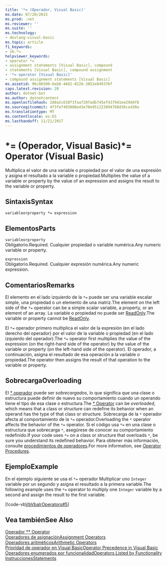 ```yaml
---
title: '*= (Operador, Visual Basic)'
ms.date: 07/20/2015
ms.prod: .net
ms.reviewer: ''
ms.suite: ''
ms.technology:
- devlang-visual-basic
ms.topic: article
f1_keywords:
- vb.*=
helpviewer_keywords:
- operator *=
- assignment statements [Visual Basic], compound
- statements [Visual Basic], compound assignment
- '*= operator [Visual Basic]'
- compound assignment statements [Visual Basic]
ms.assetid: 96c86509-6eb8-4682-8226-3852e049376f
caps.latest.revision: 20
author: dotnet-bot
ms.author: dotnetcontent
ms.openlocfilehash: 2d0a2c638f3faaf20fadb745ef437941ee29d4f6
ms.sourcegitcommit: 4f3fef493080a43e70e951223894768d36ce430a
ms.translationtype: MT
ms.contentlocale: es-ES
ms.lasthandoff: 11/21/2017
---
```

# <a name="-operator-visual-basic"></a><span data-ttu-id="de879-102">\*= (Operador, Visual Basic)</span><span class="sxs-lookup"><span data-stu-id="de879-102">\*= Operator (Visual Basic)</span></span>
<span data-ttu-id="de879-103">Multiplica el valor de una variable o propiedad por el valor de una expresión y asigna el resultado a la variable o propiedad.</span><span class="sxs-lookup"><span data-stu-id="de879-103">Multiplies the value of a variable or property by the value of an expression and assigns the result to the variable or property.</span></span>  
  
## <a name="syntax"></a><span data-ttu-id="de879-104">Sintaxis</span><span class="sxs-lookup"><span data-stu-id="de879-104">Syntax</span></span>  
  
```  
variableorproperty *= expression  
```  
  
## <a name="parts"></a><span data-ttu-id="de879-105">Elementos</span><span class="sxs-lookup"><span data-stu-id="de879-105">Parts</span></span>  
 `variableorproperty`  
 <span data-ttu-id="de879-106">Obligatorio.</span><span class="sxs-lookup"><span data-stu-id="de879-106">Required.</span></span> <span data-ttu-id="de879-107">Cualquier propiedad o variable numérica.</span><span class="sxs-lookup"><span data-stu-id="de879-107">Any numeric variable or property.</span></span>  
  
 `expression`  
 <span data-ttu-id="de879-108">Obligatorio.</span><span class="sxs-lookup"><span data-stu-id="de879-108">Required.</span></span> <span data-ttu-id="de879-109">Cualquier expresión numérica.</span><span class="sxs-lookup"><span data-stu-id="de879-109">Any numeric expression.</span></span>  
  
## <a name="remarks"></a><span data-ttu-id="de879-110">Comentarios</span><span class="sxs-lookup"><span data-stu-id="de879-110">Remarks</span></span>  
 <span data-ttu-id="de879-111">El elemento en el lado izquierdo de la `*=` puede ser una variable escalar simple, una propiedad o un elemento de una matriz.</span><span class="sxs-lookup"><span data-stu-id="de879-111">The element on the left side of the `*=` operator can be a simple scalar variable, a property, or an element of an array.</span></span> <span data-ttu-id="de879-112">La variable o propiedad no puede ser [ReadOnly](../../../visual-basic/language-reference/modifiers/readonly.md).</span><span class="sxs-lookup"><span data-stu-id="de879-112">The variable or property cannot be [ReadOnly](../../../visual-basic/language-reference/modifiers/readonly.md).</span></span>  
  
 <span data-ttu-id="de879-113">El `*=` operador primero multiplica el valor de la expresión (en el lado derecho del operador) por el valor de la variable o propiedad (en el lado izquierdo del operador).</span><span class="sxs-lookup"><span data-stu-id="de879-113">The `*=` operator first multiplies the value of the expression (on the right-hand side of the operator) by the value of the variable or property (on the left-hand side of the operator).</span></span> <span data-ttu-id="de879-114">El operador, a continuación, asigna el resultado de esa operación a la variable o propiedad.</span><span class="sxs-lookup"><span data-stu-id="de879-114">The operator then assigns the result of that operation to the variable or property.</span></span>  
  
## <a name="overloading"></a><span data-ttu-id="de879-115">Sobrecarga</span><span class="sxs-lookup"><span data-stu-id="de879-115">Overloading</span></span>  
 <span data-ttu-id="de879-116">El [\* operador](../../../visual-basic/language-reference/operators/multiplication-operator.md) puede ser *sobrecargados*, lo que significa que una clase o estructura puede definir de nuevo su comportamiento cuando un operando tiene el tipo de esa clase o estructura.</span><span class="sxs-lookup"><span data-stu-id="de879-116">The [\* Operator](../../../visual-basic/language-reference/operators/multiplication-operator.md) can be *overloaded*, which means that a class or structure can redefine its behavior when an operand has the type of that class or structure.</span></span> <span data-ttu-id="de879-117">Sobrecarga de la `*` operador afecta al comportamiento de la `*=` operador.</span><span class="sxs-lookup"><span data-stu-id="de879-117">Overloading the `*` operator affects the behavior of the `*=` operator.</span></span> <span data-ttu-id="de879-118">Si el código usa `*=` en una clase o estructura que sobrecarga `*`, asegúrese de conocer su comportamiento redefinido.</span><span class="sxs-lookup"><span data-stu-id="de879-118">If your code uses `*=` on a class or structure that overloads `*`, be sure you understand its redefined behavior.</span></span> <span data-ttu-id="de879-119">Para obtener más información, consulte [procedimientos de operadores](../../../visual-basic/programming-guide/language-features/procedures/operator-procedures.md).</span><span class="sxs-lookup"><span data-stu-id="de879-119">For more information, see [Operator Procedures](../../../visual-basic/programming-guide/language-features/procedures/operator-procedures.md).</span></span>  
  
## <a name="example"></a><span data-ttu-id="de879-120">Ejemplo</span><span class="sxs-lookup"><span data-stu-id="de879-120">Example</span></span>  
 <span data-ttu-id="de879-121">En el ejemplo siguiente se usa el `*=` operador Multiplicar uno `Integer` variable por un segundo y asigna el resultado a la primera variable.</span><span class="sxs-lookup"><span data-stu-id="de879-121">The following example uses the `*=` operator to multiply one `Integer` variable by a second and assign the result to the first variable.</span></span>  
  
 [!code-vb[VbVbalrOperators#5](../../../visual-basic/language-reference/operators/codesnippet/VisualBasic/multiplication-assignment-operator_1.vb)]  
  
## <a name="see-also"></a><span data-ttu-id="de879-122">Vea también</span><span class="sxs-lookup"><span data-stu-id="de879-122">See Also</span></span>  
 [<span data-ttu-id="de879-123">Operador \*</span><span class="sxs-lookup"><span data-stu-id="de879-123">\* Operator</span></span>](../../../visual-basic/language-reference/operators/multiplication-operator.md)  
 [<span data-ttu-id="de879-124">Operadores de asignación</span><span class="sxs-lookup"><span data-stu-id="de879-124">Assignment Operators</span></span>](../../../visual-basic/language-reference/operators/assignment-operators.md)  
 [<span data-ttu-id="de879-125">Operadores aritméticos</span><span class="sxs-lookup"><span data-stu-id="de879-125">Arithmetic Operators</span></span>](../../../visual-basic/language-reference/operators/arithmetic-operators.md)  
 [<span data-ttu-id="de879-126">Prioridad de operador en Visual Basic</span><span class="sxs-lookup"><span data-stu-id="de879-126">Operator Precedence in Visual Basic</span></span>](../../../visual-basic/language-reference/operators/operator-precedence.md)  
 [<span data-ttu-id="de879-127">Operadores enumerados por funcionalidad</span><span class="sxs-lookup"><span data-stu-id="de879-127">Operators Listed by Functionality</span></span>](../../../visual-basic/language-reference/operators/operators-listed-by-functionality.md)  
 [<span data-ttu-id="de879-128">Instrucciones</span><span class="sxs-lookup"><span data-stu-id="de879-128">Statements</span></span>](../../../visual-basic/programming-guide/language-features/statements.md)
